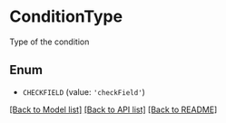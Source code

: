 # ConditionType

Type of the condition

## Enum

* `CHECKFIELD` (value: `'checkField'`)

[[Back to Model list]](../README.md#documentation-for-models) [[Back to API list]](../README.md#documentation-for-api-endpoints) [[Back to README]](../README.md)


